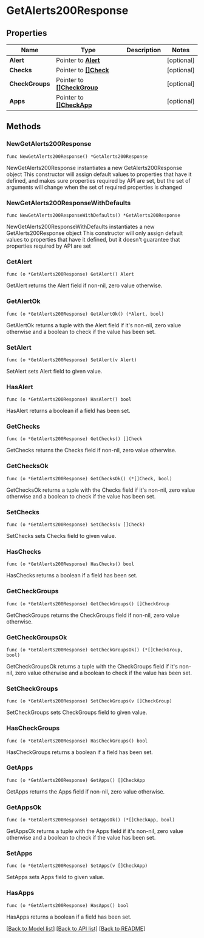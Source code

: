# GetAlerts200Response

## Properties

Name | Type | Description | Notes
------------ | ------------- | ------------- | -------------
**Alert** | Pointer to [**Alert**](Alert.md) |  | [optional] 
**Checks** | Pointer to [**[]Check**](Check.md) |  | [optional] 
**CheckGroups** | Pointer to [**[]CheckGroup**](CheckGroup.md) |  | [optional] 
**Apps** | Pointer to [**[]CheckApp**](CheckApp.md) |  | [optional] 

## Methods

### NewGetAlerts200Response

`func NewGetAlerts200Response() *GetAlerts200Response`

NewGetAlerts200Response instantiates a new GetAlerts200Response object
This constructor will assign default values to properties that have it defined,
and makes sure properties required by API are set, but the set of arguments
will change when the set of required properties is changed

### NewGetAlerts200ResponseWithDefaults

`func NewGetAlerts200ResponseWithDefaults() *GetAlerts200Response`

NewGetAlerts200ResponseWithDefaults instantiates a new GetAlerts200Response object
This constructor will only assign default values to properties that have it defined,
but it doesn't guarantee that properties required by API are set

### GetAlert

`func (o *GetAlerts200Response) GetAlert() Alert`

GetAlert returns the Alert field if non-nil, zero value otherwise.

### GetAlertOk

`func (o *GetAlerts200Response) GetAlertOk() (*Alert, bool)`

GetAlertOk returns a tuple with the Alert field if it's non-nil, zero value otherwise
and a boolean to check if the value has been set.

### SetAlert

`func (o *GetAlerts200Response) SetAlert(v Alert)`

SetAlert sets Alert field to given value.

### HasAlert

`func (o *GetAlerts200Response) HasAlert() bool`

HasAlert returns a boolean if a field has been set.

### GetChecks

`func (o *GetAlerts200Response) GetChecks() []Check`

GetChecks returns the Checks field if non-nil, zero value otherwise.

### GetChecksOk

`func (o *GetAlerts200Response) GetChecksOk() (*[]Check, bool)`

GetChecksOk returns a tuple with the Checks field if it's non-nil, zero value otherwise
and a boolean to check if the value has been set.

### SetChecks

`func (o *GetAlerts200Response) SetChecks(v []Check)`

SetChecks sets Checks field to given value.

### HasChecks

`func (o *GetAlerts200Response) HasChecks() bool`

HasChecks returns a boolean if a field has been set.

### GetCheckGroups

`func (o *GetAlerts200Response) GetCheckGroups() []CheckGroup`

GetCheckGroups returns the CheckGroups field if non-nil, zero value otherwise.

### GetCheckGroupsOk

`func (o *GetAlerts200Response) GetCheckGroupsOk() (*[]CheckGroup, bool)`

GetCheckGroupsOk returns a tuple with the CheckGroups field if it's non-nil, zero value otherwise
and a boolean to check if the value has been set.

### SetCheckGroups

`func (o *GetAlerts200Response) SetCheckGroups(v []CheckGroup)`

SetCheckGroups sets CheckGroups field to given value.

### HasCheckGroups

`func (o *GetAlerts200Response) HasCheckGroups() bool`

HasCheckGroups returns a boolean if a field has been set.

### GetApps

`func (o *GetAlerts200Response) GetApps() []CheckApp`

GetApps returns the Apps field if non-nil, zero value otherwise.

### GetAppsOk

`func (o *GetAlerts200Response) GetAppsOk() (*[]CheckApp, bool)`

GetAppsOk returns a tuple with the Apps field if it's non-nil, zero value otherwise
and a boolean to check if the value has been set.

### SetApps

`func (o *GetAlerts200Response) SetApps(v []CheckApp)`

SetApps sets Apps field to given value.

### HasApps

`func (o *GetAlerts200Response) HasApps() bool`

HasApps returns a boolean if a field has been set.


[[Back to Model list]](../README.md#documentation-for-models) [[Back to API list]](../README.md#documentation-for-api-endpoints) [[Back to README]](../README.md)


